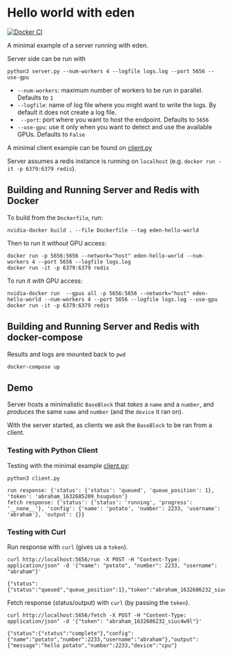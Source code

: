 # Hello world with eden

[![Docker CI](https://github.com/Mayukhdeb/eden-hello-world/actions/workflows/docker-ci.yml/badge.svg)](https://github.com/Mayukhdeb/eden-hello-world/actions/workflows/docker-ci.yml)

A minimal example of a server running with eden.

Server side can be run with

```
python3 server.py --num-workers 4 --logfile logs.log --port 5656 --use-gpu
```

- `--num-workers`: maximum number of workers to be run in parallel. Defaults to `1`
- `--logfile`: name of log file where you might want to write the logs. By default it does not create a log file.
- ` --port`: port where you want to host the endpoint. Defaults to `5656`
- `--use-gpu`: use it only when you want to detect and use the available GPUs. Defaults to `False`

A minimal client example can be found on [client.py](https://github.com/Mayukhdeb/eden-hello-world/blob/master/client.py)

Server assumes a redis instance is running on `localhost` (e.g. `docker run -it -p 6379:6379 redis`).

## Building and Running Server and Redis with Docker

To build from the `Dockerfile`, run:

```
nvidia-docker build . --file Dockerfile --tag eden-hello-world
```

Then to run it _without_ GPU access:

```
docker run -p 5656:5656 --network="host" eden-hello-world --num-workers 4 --port 5656 --logfile logs.log
docker run -it -p 6379:6379 redis
```

To run it _with_ GPU access:

```
nvidia-docker run  --gpus all -p 5656:5656 --network="host" eden-hello-world --num-workers 4 --port 5656 --logfile logs.log --use-gpu
docker run -it -p 6379:6379 redis
```

## Building and Running Server and Redis with docker-compose

Results and logs are mounted back to `pwd`

```
docker-compose up
```

## Demo

Server hosts a minimalistic `BaseBlock` that _takes_ a `name` and a `number`, and _produces_ the same `name` and `number` (and the `device` it ran on).

With the server started, as clients we ask the `BaseBlock` to be ran from a client.

### Testing with Python Client

Testing with the minimal example [client.py](https://github.com/Mayukhdeb/eden-hello-world/blob/master/client.py):

```
python3 client.py

run response: {'status': {'status': 'queued', 'queue_position': 1}, 'token': 'abraham_1632685209_hsugv6sn'}
fetch response: {'status': {'status': 'running', 'progress': '__none__'}, 'config': {'name': 'potato', 'number': 2233, 'username': 'abraham'}, 'output': {}}
```

### Testing with Curl

Run response with `curl` (gives us a `token`).

```
curl http://localhost:5656/run -X POST -H "Content-Type: application/json" -d '{"name": "potato", "number": 2233, "username": "abraham"}'

{"status":{"status":"queued","queue_position":1},"token":"abraham_1632686232_siuc4w9l"}
```

Fetch response (status/output) with `curl` (by passing the `token`).

```
curl http://localhost:5656/fetch -X POST -H "Content-Type: application/json" -d '{"token": "abraham_1632686232_siuc4w9l"}'

{"status":{"status":"complete"},"config":{"name":"potato","number":2233,"username":"abraham"},"output":{"message":"hello potato","number":2233,"device":"cpu"}
```
